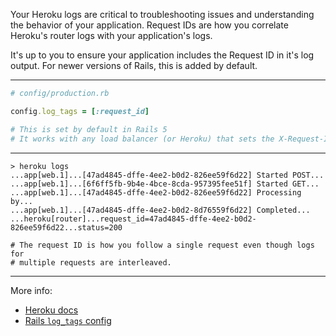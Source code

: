 Your Heroku logs are critical to troubleshooting issues and understanding the behavior of your application. Request IDs are how you correlate Heroku's router logs with your application's logs.

It's up to you to ensure your application includes the Request ID in it's log output. For newer versions of Rails, this is added by default.

---

```ruby
# config/production.rb

config.log_tags = [:request_id]

# This is set by default in Rails 5
# It works with any load balancer (or Heroku) that sets the X-Request-ID header
```

---

```shell
> heroku logs
...app[web.1]...[47ad4845-dffe-4ee2-b0d2-826ee59f6d22] Started POST...
...app[web.1]...[6f6ff5fb-9b4e-4bce-8cda-957395fee51f] Started GET...
...app[web.1]...[47ad4845-dffe-4ee2-b0d2-826ee59f6d22] Processing by...
...app[web.1]...[47ad4845-dffe-4ee2-b0d2-8d76559f6d22] Completed...
...heroku[router]...request_id=47ad4845-dffe-4ee2-b0d2-826ee59f6d22...status=200

# The request ID is how you follow a single request even though logs for
# multiple requests are interleaved.
```

---

More info:

- [Heroku docs](https://devcenter.heroku.com/articles/http-request-id)
- [Rails `log_tags` config](http://guides.rubyonrails.org/configuring.html#rails-general-configuration)
